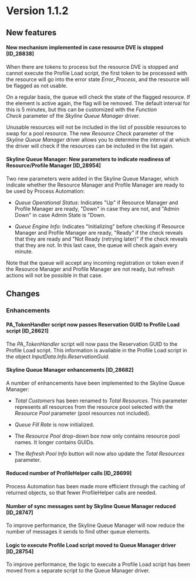# Version 1.1.2

## New features

#### New mechanism implemented in case resource DVE is stopped \[ID_28838\]

When there are tokens to process but the resource DVE is stopped and cannot execute the Profile Load script, the first token to be processed with the resource will go into the error state *Error_Process*, and the resource will be flagged as not usable.

On a regular basis, the queue will check the state of the flagged resource. If the element is active again, the flag will be removed. The default interval for this is 5 minutes, but this can be customized with the *Function Check* parameter of the *Skyline Queue Manager* driver.

Unusable resources will not be included in the list of possible resources to swap for a pool resource. The new *Resource Check* parameter of the *Skyline Queue Manager* driver allows you to determine the interval at which the driver will check if the resources can be included in the list again.

#### Skyline Queue Manager: New parameters to indicate readiness of Resource/Profile Manager \[ID_28954\]

Two new parameters were added in the Skyline Queue Manager, which indicate whether the Resource Manager and Profile Manager are ready to be used by Process Automation:

- *Queue Operational Status*: Indicates "Up" if Resource Manager and Profile Manager are ready, "Down" in case they are not, and "Admin Down" in case Admin State is "Down.

- *Queue Engine Info*: Indicates "Initializing" before checking if Resource Manager and Profile Manager are ready, "Ready" if the check reveals that they are ready and "Not Ready (retry­ing later)" if the check reveals that they are not. In this last case, the queue will check again every minute.

Note that the queue will accept any incoming registration or token even if the Resource Manager and Profile Manager are not ready, but refresh actions will not be possible in that case.

## Changes

### Enhancements

#### PA_TokenHandler script now passes Reservation GUID to Profile Load script \[ID_28621\]

The *PA_TokenHandler* script will now pass the Reservation GUID to the Profile Load script. This information is available in the Profile Load script in the object *InputData.Info.ReservationGuid*.

#### Skyline Queue Manager enhancements \[ID_28682\]

A number of enhancements have been implemented to the Skyline Queue Manager:

- *Total Customers* has been renamed to *Total Resources*. This parameter represents all resources from the resource pool selected with the *Resource Pool* parameter (pool resources not included).

- *Queue Fill Rate* is now initialized.

- The *Resource Pool* drop-down box now only contains resource pool names. It longer con­tains GUIDs.

- The *Refresh Pool Info* button will now also update the *Total Resources* parameter.

#### Reduced number of ProfileHelper calls \[ID_28699\]

Process Automation has been made more efficient through the caching of returned objects, so that fewer ProfileHelper calls are needed.

#### Number of sync messages sent by Skyline Queue Manager reduced \[ID_28747\]

To improve performance, the Skyline Queue Manager will now reduce the number of messages it sends to find other queue elements.

#### Logic to execute Profile Load script moved to Queue Manager driver \[ID_28754\]

To improve performance, the logic to execute a Profile Load script has been moved from a separate script to the Queue Manager driver.

